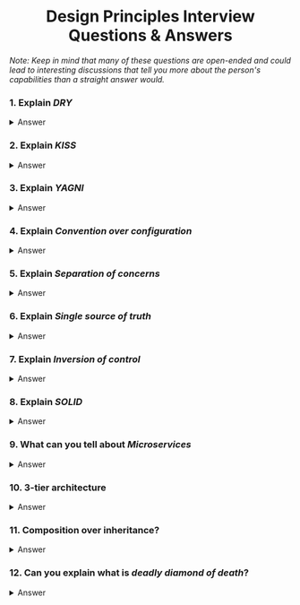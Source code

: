 <h1 align="center">
Design Principles Interview Questions & Answers
</h1>


_Note: Keep in mind that many of these questions are open-ended and could lead to interesting discussions that tell you more about the person's capabilities than a straight answer would._

### 1. Explain _DRY_

<details>
    <summary>
        Answer
    </summary>

**Don't repeat yourself** - reduce repetition of software patterns, replace them with abstractions and data normalization. This can also be applied not only on data and code, but your CI, deployment etc - relay on automation, code generation and scripts over manual repeatable processes.

</details>

### 2. Explain _KISS_

<details>
    <summary>
        Answer
    </summary>

**Keep it simple, stupid** - most systems works the best if they are kept simple rather than complicated. So the goal of all your designs should be aiming to achive that simplicity of your system, and unnecessary complexity should be avoided.

</details>

### 3. Explain _YAGNI_

<details>
    <summary>
        Answer
    </summary>

**You aren't gonna need it** - XP (extreme programming) principle that states that you should not add some functionality into your code until you need it. Always design with extendability in mind, not with all possible scenarios already covered.

</details>

### 4. Explain _Convention over configuration_

<details>
    <summary>
        Answer
    </summary>

Developing programs according to typical programming conventions, versus programmer defined configurations. It enables quick and simple software creation while maintaining base software requirements.

Downside of following coding by convention is the fact, that from programing point of view, everything is working fine until you are aware of all conventions in the project.

</details>

### 5. Explain _Separation of concerns_

<details>
    <summary>
        Answer
    </summary>

Separate your program into distinct sections, so each section is only responsible for one thing. In OOP this is done on language level by classes - each class should be responsible only for actions related to itself. You can also talk about SoC on higher level, like splitting the presentation layer from data processing etc.

</details>

### 6. Explain _Single source of truth_

<details>
    <summary>
        Answer
    </summary>

Practice of structuring information models and associated data schema such that every data element is stored exactly once.

</details>

### 7. Explain _Inversion of control_

<details>
    <summary>
        Answer
    </summary>

Moving the control over flow of your application and interactions between objects / functions from the objects to a program framework - for example when you have two classes that are building something together, rather than controlling that flow from within that classes, it should be done by some orchestration layer above that, keeping both object not dependent of each other.

There are several ways of implementing this pattern, for example:

- service locator pattern
- dependency injection
- template method design pattern.

</details>

### 8. Explain _SOLID_

<details>
    <summary>
        Answer
    </summary>

| *   | Rule                            | Description                                                                                                                                                                                                                                             |
| --- | ------------------------------- | ------------------------------------------------------------------------------------------------------------------------------------------------------------------------------------------------------------------------------------------------------- |
| S   | Single responsibility principle | Each module should be responsible to one and only action                                                                                                                                                                                                |
| O   | Open/Closed principle           | A software artifact should be open for extension but closed for modification.                                                                                                                                                                           |
| L   | Liskov substitution principle   | It should be possible to substitute the derived class with base class.                                                                                                                                                                                  |
| I   | Interface segregation principle | Many client-specific interfaces are better than one general-purpose interface.                                                                                                                                                                          |
| D   | Dependency inversion principle  | Depend upon Abstractions but not on concretions. This means that each module should be separated from other using an abstract layer which binds them together. Source code dependency points in the opposite direction compared to the flow of control. |

</details>

### 9. What can you tell about _Microservices_

<details>
    <summary>
        Answer
    </summary>

Style of software architecture that involves delivering systems as a set of very small, granular, independent collaborating services.
Pros of microservices:The services are easy to replace, Services can be implemented using different programming languages, databases, hardware and software environment, depending on what fits best

</details>

### 10. 3-tier architecture

<details>
    <summary>
        Answer
    </summary>

Three-tier architecture is a client–server software architecture pattern in which the user interface (**presentation**), functional process logic ("**business rules**"), computer data storage and **data access** are developed and maintained as independent modules, most often on separate platforms.

</details>

### 11. Composition over inheritance?

<details>
    <summary>
        Answer
    </summary>

Principle that classes should achieve polymorphic behavior and code reuse by their composition (by containing instances of other classes that implement the desired functionality) rather than inheritance from a base or parent class

</details>

### 12. Can you explain what is _deadly diamond of death_?

<details>
    <summary>
        Answer
    </summary>

The "diamond problem" (sometimes referred to as the "deadly diamond of death"[5]) is an ambiguity that arises when two classes B and C inherit from A, and class D inherits from both B and C. If there is a method in A that B and C have overridden, and D does not override it, then which version of the method does D inherit: that of B, or that of C?

</details>
